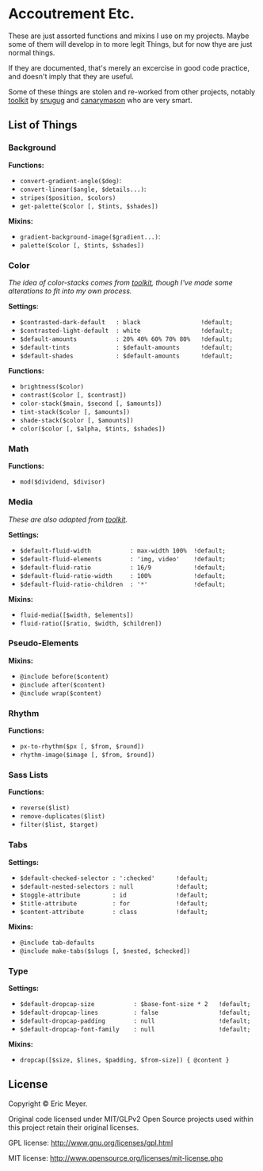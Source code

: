 # Accoutrement Etc.

These are just assorted functions and mixins I use on my projects.
Maybe some of them will develop in to more legit Things,
but for now thye are just normal things.

If they are documented,
that's merely an excercise in good code practice,
and doesn't imply that they are useful.

Some of these things are stolen and re-worked from other projects,
notably [toolkit][] by [snugug][] and [canarymason][]
who are very smart.

[toolkit]: https://github.com/Snugug/toolkit
[snugug]: https://github.com/Snugug/
[canarymason]: https://github.com/canarymason/

List of Things
--------------

### Background

**Functions:**
- `convert-gradient-angle($deg)`:
- `convert-linear($angle, $details...)`:
- `stripes($position, $colors)`
- `get-palette($color [, $tints, $shades])`

**Mixins:**
- `gradient-background-image($gradient...)`:
- `palette($color [, $tints, $shades])`

### Color

*The idea of color-stacks comes from [toolkit][],
though I've made some alterations to fit into my own process.*

**Settings**:
- `$contrasted-dark-default   : black                 !default;`
- `$contrasted-light-default  : white                 !default;`
- `$default-amounts           : 20% 40% 60% 70% 80%   !default;`
- `$default-tints             : $default-amounts      !default;`
- `$default-shades            : $default-amounts      !default;`

**Functions:**
- `brightness($color)`
- `contrast($color [, $contrast])`
- `color-stack($main, $second [, $amounts])`
- `tint-stack($color [, $amounts])`
- `shade-stack($color [, $amounts])`
- `color($color [, $alpha, $tints, $shades])`

### Math

**Functions:**
- `mod($dividend, $divisor)`

### Media

*These are also adapted from [toolkit][].*

**Settings:**
- `$default-fluid-width           : max-width 100%  !default;`
- `$default-fluid-elements        : 'img, video'    !default;`
- `$default-fluid-ratio           : 16/9            !default;`
- `$default-fluid-ratio-width     : 100%            !default;`
- `$default-fluid-ratio-children  : '*'             !default;`

**Mixins:**
- `fluid-media([$width, $elements])`
- `fluid-ratio([$ratio, $width, $children])`

### Pseudo-Elements

**Mixins:**
- `@include before($content)`
- `@include after($content)`
- `@include wrap($content)`

### Rhythm

**Functions:**
- `px-to-rhythm($px [, $from, $round])`
- `rhythm-image($image [, $from, $round])`

### Sass Lists

**Functions:**
- `reverse($list)`
- `remove-duplicates($list)`
- `filter($list, $target)`

### Tabs

**Settings:**
- `$default-checked-selector : ':checked'      !default;`
- `$default-nested-selectors : null            !default;`
- `$toggle-attribute         : id              !default;`
- `$title-attribute          : for             !default;`
- `$content-attribute        : class           !default;`

**Mixins:**
- `@include tab-defaults`
- `@include make-tabs($slugs [, $nested, $checked])`

### Type

**Settings:**
- `$default-dropcap-size           : $base-font-size * 2   !default;`
- `$default-dropcap-lines          : false                 !default;`
- `$default-dropcap-padding        : null                  !default;`
- `$default-dropcap-font-family    : null                  !default;`

**Mixins:**
- `dropcap([$size, $lines, $padding, $from-size]) { @content }`

License
-------

Copyright © Eric Meyer.

Original code licensed under MIT/GLPv2
Open Source projects used within this project retain their original licenses.

GPL license: http://www.gnu.org/licenses/gpl.html

MIT license: http://www.opensource.org/licenses/mit-license.php